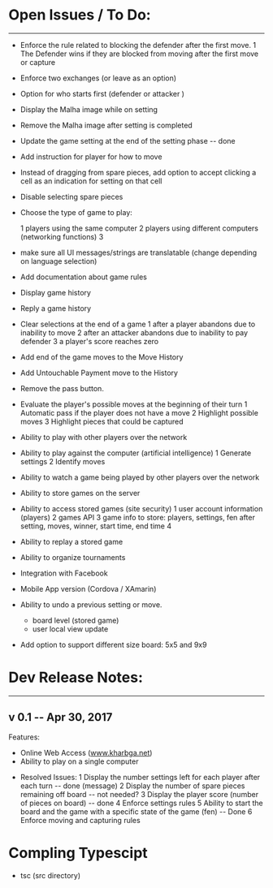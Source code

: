 
# Open Issues / To Do:
---
* Enforce the rule related to blocking the defender after the first move.
  1 The Defender wins if they are blocked from moving after the first move or capture
* Enforce two exchanges  (or leave as an option)
* Option for who starts first (defender or attacker )
* Display the Malha image while on setting
* Remove the Malha image after setting is completed
* Update the game setting at the end of the setting phase -- done
* Add instruction for player for how to move
* Instead of dragging from spare pieces, add option to accept clicking a cell as an indication for setting on that cell 
* Disable selecting spare pieces 
* Choose the type of game to play:

	1 players using the same computer 
	2 players using different computers  (networking functions)
	3 
* make sure all UI messages/strings are translatable (change depending on language selection)
* Add documentation about game rules
* Display game history
* Reply a game history

* Clear selections at the end of a game 
    1 after a player abandons due to inability to move
    2 after an attacker abandons due to inability to pay defender
    3 a player's score reaches zero
*  Add end of the game moves to the Move History
*  Add Untouchable Payment move to the History

* Remove the pass button. 
* Evaluate the player's possible moves at the beginning of their turn
    1 Automatic pass if the player does not have a move
    2 Highlight possible moves
    3 Highlight pieces that could be captured

* Ability to play with other players over  the network
* Ability to play against the computer (artificial intelligence)
    1 Generate settings
    2 Identify moves
    
* Ability to watch a game being played by other players over the network
* Ability to store games on the server
* Ability to access stored games (site security)
    1 user account information (players)
	2 games API
	3 game info to store: players, settings, fen after setting, moves, winner, start time, end time
	4
* Ability to replay a stored game
* Ability to organize tournaments
* Integration with Facebook
* Mobile App version  (Cordova / XAmarin)

* Ability to undo a previous setting or move.
    - board level (stored game)
    - user local view update

* Add option to support different size board: 5x5 and 9x9

# Dev Release Notes:
---
## v 0.1  -- Apr 30, 2017

Features:
- Online Web Access (www.kharbga.net)
- Ability to play on a single computer 

* Resolved Issues:
	1 Display the number settings left for each player after each turn -- done (message)
	2 Display the number of spare pieces remaining off board  -- not needed?
	3 Display the player score (number of pieces on board) -- done
	4 Enforce settings rules
	5 Ability to start the board and the game with a specific state of the game (fen)   -- Done
    6 Enforce moving and capturing rules

# Compling Typescipt 
- tsc    (src directory)
